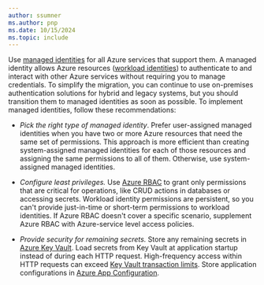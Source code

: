 ```yaml
---
author: ssumner
ms.author: pnp
ms.date: 10/15/2024
ms.topic: include
---
```

Use [managed identities](/entra/identity/managed-identities-azure-resources/overview-for-developers) for all Azure services that support them. A managed identity allows Azure resources ([workload identities](/entra/workload-id/workload-identities-overview)) to authenticate to and interact with other Azure services without requiring you to manage credentials. To simplify the migration, you can continue to use on-premises authentication solutions for hybrid and legacy systems, but you should transition them to managed identities as soon as possible. To implement managed identities, follow these recommendations:

- *Pick the right type of managed identity*. Prefer user-assigned managed identities when you have two or more Azure resources that need the same set of permissions. This approach is more efficient than creating system-assigned managed identities for each of those resources and assigning the same permissions to all of them. Otherwise, use system-assigned managed identities.

- *Configure least privileges.* Use [Azure RBAC](/azure/role-based-access-control/best-practices) to grant only permissions that are critical for operations, like CRUD actions in databases or accessing secrets. Workload identity permissions are persistent, so you can't provide just-in-time or short-term permissions to workload identities. If Azure RBAC doesn't cover a specific scenario, supplement Azure RBAC with Azure-service level access policies.

- *Provide security for remaining secrets.* Store any remaining secrets in [Azure Key Vault](/azure/key-vault/secrets/about-secrets). Load secrets from Key Vault at application startup instead of during each HTTP request. High-frequency access within HTTP requests can exceed [Key Vault transaction limits](/azure/key-vault/general/service-limits#secrets-managed-storage-account-keys-and-vault-transactions). Store application configurations in [Azure App Configuration](/azure/azure-app-configuration/overview).
